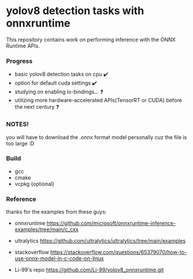 # yolov8 detection tasks with onnxruntime 
This repository contains work on performing inference with the ONNX Runtime APIs.  

### Progress
- basic yolov8 detection tasks on cpu ✔️
- option for default cuda settings ✔️
- studying on enabling io-bindings... ❓
- utilizing more hardware-accelerated APIs(TensorRT or CUDA) before the next century ❓

### NOTES!
you will have to download the .onnx format model personally cuz the file is too large :D


### Build
- gcc
- cmake
- vcpkg (optional)

### Reference
thanks for the examples from these guys:
- onnxruntime https://github.com/microsoft/onnxruntime-inference-examples/tree/main/c_cxx

- ultralytics https://github.com/ultralytics/ultralytics/tree/main/examples

- stackoverflow https://stackoverflow.com/questions/65379070/how-to-use-onnx-model-in-c-code-on-linux

- Li-99's repo https://github.com/Li-99/yolov8_onnxruntime.git

